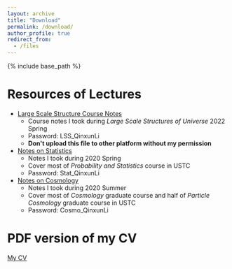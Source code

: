 ```yaml
---
layout: archive
title: "Download"
permalink: /download/
author_profile: true
redirect_from:
  - /files
---
```


{% include base_path %}

Resources of Lectures
=====
* [Large Scale Structure Course Notes](https://qxli2333.github.io/files/LSS_note.pdf)
  * Course notes I took during *Large Scale Structures of Universe* 2022 Spring
  * Password: LSS_QinxunLi
  * **Don't upload this file to other platform without my permission**
* [Notes on Statistics](https://qxli2333.github.io/files/Stat_note.pdf)
  * Notes I took during 2020 Spring
  * Cover most of *Probability and Statistics* course in USTC
  * Password: Stat_QinxunLi
* [Notes on Cosmology](https://qxli2333.github.io/files/Cosmo_note.pdf)
  * Notes I took during 2020 Summer
  * Cover most of *Cosmology* graduate course and half of *Particle Cosmology* graduate course in USTC
  * Password: Cosmo_QinxunLi

PDF version of my CV
=====
[My CV](https://qxli2333.github.io/files/Entire_CV.pdf)

